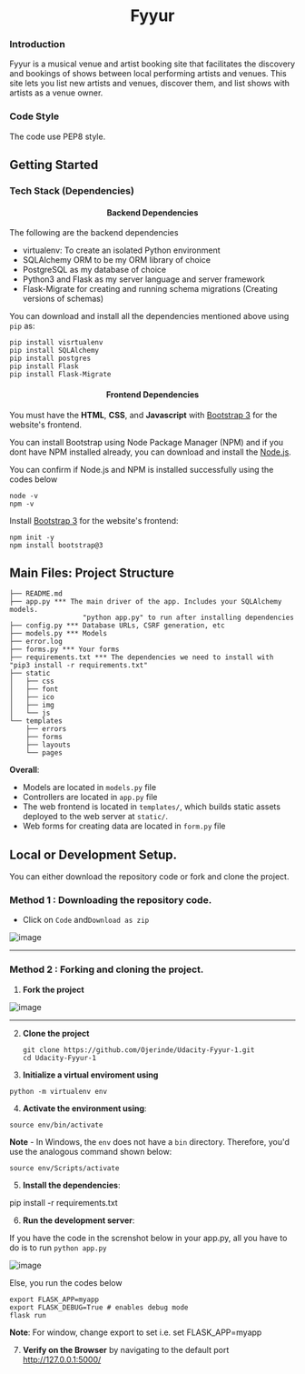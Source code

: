 # <center>Fyyur</center>

### Introduction

Fyyur is a musical venue and artist booking site that facilitates the discovery and bookings of shows between local performing artists and venues. This site lets you list new artists and venues, discover them, and list shows with artists as a venue owner.

### Code Style

The code use PEP8 style.

## Getting Started

### Tech Stack (Dependencies)

#### <center>Backend Dependencies</center>

The following are the backend dependencies

 - virtualenv: To create an isolated Python environment
 - SQLAlchemy ORM to be my ORM library of choice
 - PostgreSQL as my database of choice
 - Python3 and Flask as my server language and server framework
 - Flask-Migrate for creating and running schema migrations (Creating versions of schemas)

You can download and install all the dependencies mentioned above using `pip` as:

```
pip install visrtualenv
pip install SQLAlchemy
pip install postgres
pip install Flask
pip install Flask-Migrate
```

#### <center>Frontend Dependencies</center>
You must have the **HTML**, **CSS**, and **Javascript** with [Bootstrap 3](https://getbootstrap.com/docs/3.4/customize/) for the website's frontend.

You can install Bootstrap using Node Package Manager (NPM) and if you dont have NPM installed already, you can download and install the [Node.js](https://nodejs.org/en/download/).

You can confirm if Node.js and NPM is installed successfully using the codes below

```
node -v
npm -v
```

Install [Bootstrap 3](https://getbootstrap.com/docs/3.3/getting-started/) for the website's frontend:

```
npm init -y
npm install bootstrap@3
```

## Main Files: Project Structure

```
├── README.md
├── app.py *** The main driver of the app. Includes your SQLAlchemy models.
                  "python app.py" to run after installing dependencies
├── config.py *** Database URLs, CSRF generation, etc
├── models.py *** Models
├── error.log
├── forms.py *** Your forms
├── requirements.txt *** The dependencies we need to install with "pip3 install -r requirements.txt"
├── static
│   ├── css
│   ├── font
│   ├── ico
│   ├── img
│   └── js
└── templates
    ├── errors
    ├── forms
    ├── layouts
    └── pages
```

**Overall**:

- Models are located in `models.py` file
- Controllers are located in `app.py` file
- The web frontend is located in `templates/`, which builds static assets deployed to the web server at `static/`.
- Web forms for creating data are located in `form.py` file

## Local or Development Setup.

You can either download the repository code or fork and clone the project.

### Method 1 : Downloading the repository code.
* Click on `Code` and`Download as zip`

![image](https://user-images.githubusercontent.com/104495751/186272594-325116ad-e426-4509-9af3-a807e9cc2ccb.png)
____________

### Method 2 : Forking and cloning the project.

1. **Fork the project**

![image](https://user-images.githubusercontent.com/104495751/186272278-5feb2d1d-948b-437d-9188-a81de0413ac5.png)
__________

2. **Clone the project**

   ```
   git clone https://github.com/Ojerinde/Udacity-Fyyur-1.git
   cd Udacity-Fyyur-1
   ```

3. **Initialize a virtual enviroment using**

```
python -m virtualenv env
```

4. **Activate the environment using**:

`source env/bin/activate`

**Note** - In Windows, the `env` does not have a `bin` directory. Therefore, you'd use the analogous command shown below:

`source env/Scripts/activate`

5. **Install the dependencies**:

pip install -r requirements.txt

6. **Run the development server**:

If you have the code in the screnshot below in your app.py, all you have to do is to run `python app.py`

![image](https://user-images.githubusercontent.com/104495751/186289098-0803edbd-88a6-4632-b46d-78ab34a9ca20.png)

Else, you run the codes below

```
export FLASK_APP=myapp
export FLASK_DEBUG=True # enables debug mode
flask run

```
**Note**: For window, change export to set i.e. set FLASK_APP=myapp

7. **Verify on the Browser** by navigating to the default port http://127.0.0.1:5000/

